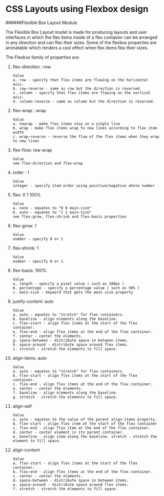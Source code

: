 # CSS Layouts using Flexbox design

######Flexible Box Layout Module

The Flexible Box Layout model is made for producing layouts and user interfaces in which the flex items inside of a flex container can be arranged in any direction and can flex their sizes. Some of the flexbox properties are animatable which renders a cool effect when flex items flex their sizes.


The Flexbox family of properties are:

1. flex-direction : row
    ```
    Value
    a. row - specify that flex items are flowing on the horizontal axis. 
    b. row-reverse - same as row but the direction is reversed. 
    c. column - specify that flex items are flowing on the vertical axis. 
    d. column-reverse - same as column but the direction is reversed.
    ```
2. flex-wrap : wrap
    ```
    Value
    a. nowrap - make flex items stay on a single line 
    b. wrap - make flex items wrap to new lines according to flex item width 
    c. wrap-reverse - reverse the flow of the flex items when they wrap to new lines
    ```
3. flex-flow: row wrap
    ```
    Value
    see flex-direction and flex-wrap
    ```
4. order : 1
    ```
    Value
    integer - specify item order using positive/negative whole number
    ```
5. flex: 0 1 100%
    ```
    Value
    a. none - equates to "0 0 main-size" 
    b. auto - equates to "1 1 main-size" 
    see flex-grow, flex-shrink and flex-basis properties
    ```
6. flex-grow: 1
    ```
    Value
    number - specify 0 or 1
    ```
7. flex-shrink: 1
    ```
    Value
    number - specify 0 or 1
    ```
8. flex-basis: 100%
    ```
    Value
    a. length - specify a pixel value ( such as 100px ) 
    b. percentage - specify a percentage value ( such as 50% ) 
    c. main-size - keyword that gets the main size property
    ```
9. justify-content: auto
    ```
    Value
    a. auto - equates to "stretch" for flex containers.
    b. baseline - align elements along the baseline.
    c. flex-start - align flex items at the start of the flex container.
    e. flex-end - align flex items at the end of the flex container.
    f. center - center the elements.
    g. space-between - distribute space in between items.
    h. space-around - distribute space around flex items.
    i. stretch - stretch the elements to fill space.
    ```
10. align-items: auto
    ```
    Value
    a. auto - equates to "stretch" for flex containers. 
    b. flex-start - align flex items at the start of the flex container. 
    c. flex-end - align flex items at the end of the flex container. 
    e. center - center the elements. 
    f. baseline - align elements along the baseline. 
    g. stretch - stretch the elements to fill space.
    ```
11. align-self
    ```
    Value
    a. auto - equates to the value of the parent align-items property. 
    b. flex-start - align flex item at the start of the flex container 
    c. flex-end - align flex item at the end of the flex container. 
    d. center - center element in its parent container. 
    e. baseline - align item along the baseline. stretch - stretch the element to fill space. 
    ```
12. align-content 
    ```
    Value
    a. flex-start - align flex items at the start of the flex container.
    b. flex-end - align flex items at the end of the flex container.
    c. center - center the elements.
    d. space-between - distribute space in between items.
    e. space-around - distribute space around flex items.
    f. stretch - stretch the elements to fill space.
    ```

